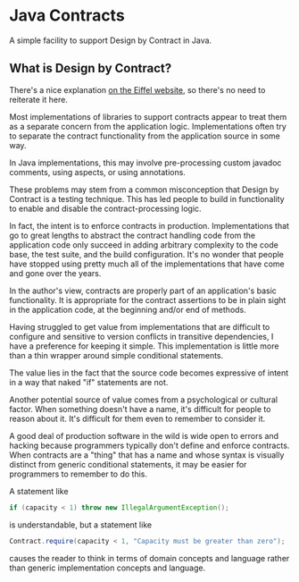 # Java Contracts

A simple facility to support Design by Contract in Java.

## What is Design by Contract?

There's a nice explanation [on the Eiffel website](https://www.eiffel.com/values/design-by-contract/introduction/), so there's no need to reiterate it here. 

Most implementations of libraries to support contracts appear to treat them as a separate concern from the application logic. Implementations often try to separate the contract functionality from the application source in some way. 

In Java implementations, this may involve pre-processing custom javadoc comments, using aspects, or using annotations. 

These problems may stem from a common misconception that Design by Contract is a testing technique. This has led people to build in functionality to enable and disable the contract-processing logic.

In fact, the intent is to enforce contracts in production. Implementations that go to great lengths to abstract the contract handling code from the application code only succeed in adding arbitrary complexity to the code base, the test suite, and the build configuration. It's no wonder that people have stopped using pretty much all of the implementations that have come and gone over the years. 

In the author's view, contracts are properly part of an application's basic functionality. It is appropriate for the contract assertions to be in plain sight in the application code, at the beginning and/or end of methods. 

Having struggled to get value from implementations that are difficult to configure and sensitive to version conflicts in transitive dependencies, I have a preference for keeping it simple. This implementation is little more than a thin wrapper around simple conditional statements. 

The value lies in the fact that the source code becomes expressive of intent in a way that naked "if" statements are not. 

Another potential source of value comes from a psychological or cultural factor. When something doesn't have a name, it's difficult for people to reason about it. It's difficult for them even to remember to consider it. 

A good deal of production software in the wild is wide open to errors and hacking because programmers typically don't define and enforce contracts. When contracts are a "thing" that has a name and whose syntax is visually distinct from generic conditional statements, it may be easier for programmers to remember to do this.

A statement like 

```java
if (capacity < 1) throw new IllegalArgumentException();

```

is understandable, but a statement like 

```java
Contract.require(capacity < 1, "Capacity must be greater than zero");

```

causes the reader to think in terms of domain concepts and language rather than generic implementation concepts and language.